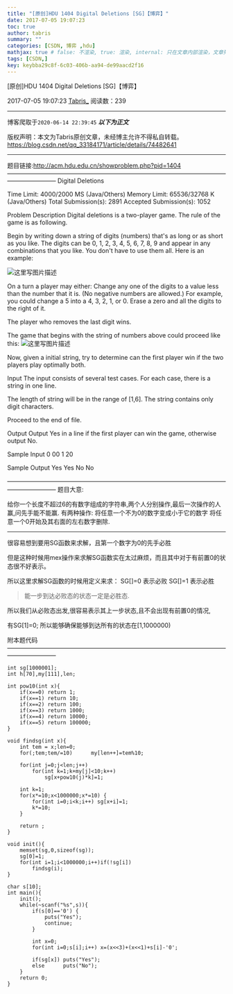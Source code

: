 ```yaml
---
title: "[原创]HDU 1404 Digital Deletions [SG]【博弈】"
date: 2017-07-05 19:07:23
toc: true
author: tabris
summary: ""
categories: [CSDN, 博弈 ,hdu]
mathjax: true # false: 不渲染, true: 渲染, internal: 只在文章内部渲染，文章列表中不渲染
tags: [CSDN,]
key: keybba29c8f-6c03-406b-aa94-de99aacd2f16
---
```


[原创]HDU 1404 Digital Deletions [SG]【博弈】

2017-07-05 19:07:23  [Tabris_](https://me.csdn.net/qq_33184171) 阅读数：239

---

博客爬取于`2020-06-14 22:39:45`
***以下为正文***

版权声明：本文为Tabris原创文章，未经博主允许不得私自转载。
https://blog.csdn.net/qq_33184171/article/details/74482641

<!-- more -->

---

题目链接:http://acm.hdu.edu.cn/showproblem.php?pid=1404
————————————————————————————————————————————
Digital Deletions

Time Limit: 4000/2000 MS (Java/Others)    Memory Limit: 65536/32768 K (Java/Others)
Total Submission(s): 2891    Accepted Submission(s): 1052


Problem Description
Digital deletions is a two-player game. The rule of the game is as following. 

Begin by writing down a string of digits (numbers) that's as long or as short as you like. The digits can be 0, 1, 2, 3, 4, 5, 6, 7, 8, 9 and appear in any combinations that you like. You don't have to use them all. Here is an example:


![这里写图片描述](http://acm.hdu.edu.cn/data/images/1404-1.gif)


On a turn a player may either:
Change any one of the digits to a value less than the number that it is. (No negative numbers are allowed.) For example, you could change a 5 into a 4, 3, 2, 1, or 0. 
Erase a zero and all the digits to the right of it.


The player who removes the last digit wins.


The game that begins with the string of numbers above could proceed like this: 
![这里写图片描述](http://acm.hdu.edu.cn/data/images/1404-2.gif)



Now, given a initial string, try to determine can the first player win if the two players play optimally both. 
 

Input
The input consists of several test cases. For each case, there is a string in one line.

The length of string will be in the range of [1,6]. The string contains only digit characters.

Proceed to the end of file.
 

Output
Output Yes in a line if the first player can win the game, otherwise output No.
 

Sample Input
0
00
1
20
 

Sample Output
Yes
Yes
No
No
 
————————————————————————————————————————————
题目大意:

给你一个长度不超过6的有数字组成的字符串,两个人分别操作,最后一次操作的人赢,问先手能不能赢.
有两种操作:
将任意一个不为0的数字变成小于它的数字
将任意一个0开始及其右面的左右数字删除.

-----

很容易想到要用SG函数来求解，且第一个数字为0的先手必胜

但是这种时候用mex操作来求解SG函数实在太过麻烦，而且其中对于有前置0的状态很不好表示。

所以这里求解SG函数的时候用定义来求：
SG[]=0 表示必败 SG[]=1 表示必胜

>能一步到达必败态的状态一定是必胜态.

所以我们从必败态出发,很容易表示其上一步状态,且不会出现有前置0的情况,

有SG[1]=0;
所以能够确保能够到达所有的状态在[1,1000000)

附本题代码
————————————————————————————————————————————
```
int sg[1000001];
int h[70],my[111],len;

int pow10(int x){
    if(x==0) return 1;
    if(x==1) return 10;
    if(x==2) return 100;
    if(x==3) return 1000;
    if(x==4) return 10000;
    if(x==5) return 100000;
}

void findsg(int x){
    int tem = x;len=0;
    for(;tem;tem/=10)      my[len++]=tem%10;

    for(int j=0;j<len;j++)
        for(int k=1;k+my[j]<10;k++)
            sg[x+pow10(j)*k]=1;

    int k=1;
    for(x*=10;x<1000000;x*=10) {
        for(int i=0;i<k;i++) sg[x+i]=1;
        k*=10;
    }

    return ;
}

void init(){
    memset(sg,0,sizeof(sg));
    sg[0]=1;
    for(int i=1;i<1000000;i++)if(!sg[i])
        findsg(i);
}

char s[10];
int main(){
    init();
    while(~scanf("%s",s)){
        if(s[0]=='0') {
            puts("Yes");
            continue;
        }

        int x=0;
        for(int i=0;s[i];i++) x=(x<<3)+(x<<1)+s[i]-'0';

        if(sg[x]) puts("Yes");
        else      puts("No");
    }
    return 0;
}

```
